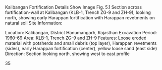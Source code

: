 Kalibangan Fortification Details
Show Image
Fig. 5.1 Section across fortification-wall at Kalibangan (KLB-1, Trench ZG-9 and ZH-9), looking north, showing early Harappan fortification with Harappan revetments on natural soil
Site Information:

Location: Kalibangan, District Hanumangarh, Rajasthan
Excavation Period: 1960-69
Area: KLB-1, Trench ZG-9 and ZH-9
Features: Loose eroded material with potsherds and small debris (top layer), Harappan revetments (sides), early Harappan fortification (center), yellow loose sand (east side)
Direction: Section looking north, showing west to east profile

35